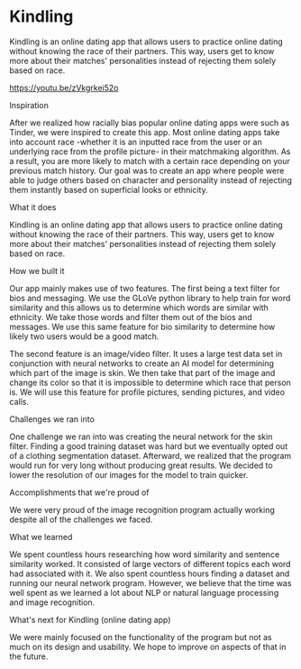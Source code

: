 # Kindling
Kindling is an online dating app that allows users to practice online dating without knowing the race of their partners. This way, users get to know more about their matches' personalities instead of rejecting them solely based on race.

https://youtu.be/zVkgrkei52o

Inspiration

After we realized how racially bias popular online dating apps were such as Tinder, we were inspired to create this app. Most online dating apps take into account race -whether it is an inputted race from the user or an underlying race from the profile picture- in their matchmaking algorithm. As a result, you are more likely to match with a certain race depending on your previous match history. Our goal was to create an app where people were able to judge others based on character and personality instead of rejecting them instantly based on superficial looks or ethnicity.

What it does

Kindling is an online dating app that allows users to practice online dating without knowing the race of their partners. This way, users get to know more about their matches' personalities instead of rejecting them solely based on race.

How we built it

Our app mainly makes use of two features. The first being a text filter for bios and messaging. We use the GLoVe python library to help train for word similarity and this allows us to determine which words are similar with ethnicity. We take those words and filter them out of the bios and messages. We use this same feature for bio similarity to determine how likely two users would be a good match.

The second feature is an image/video filter. It uses a large test data set in conjunction with neural networks to create an AI model for determining which part of the image is skin. We then take that part of the image and change its color so that it is impossible to determine which race that person is. We will use this feature for profile pictures, sending pictures, and video calls.

Challenges we ran into

One challenge we ran into was creating the neural network for the skin filter. Finding a good training dataset was hard but we eventually opted out of a clothing segmentation dataset. Afterward, we realized that the program would run for very long without producing great results. We decided to lower the resolution of our images for the model to train quicker.

Accomplishments that we're proud of

We were very proud of the image recognition program actually working despite all of the challenges we faced.

What we learned

We spent countless hours researching how word similarity and sentence similarity worked. It consisted of large vectors of different topics each word had associated with it. We also spent countless hours finding a dataset and running our neural network program. However, we believe that the time was well spent as we learned a lot about NLP or natural language processing and image recognition.

What's next for Kindling (online dating app)

We were mainly focused on the functionality of the program but not as much on its design and usability. We hope to improve on aspects of that in the future.
